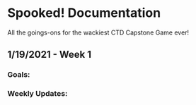 # Spooked! Documentation
All the goings-ons for the wackiest CTD Capstone Game ever!


## 1/19/2021 - Week 1

### Goals: 

### Weekly Updates:
